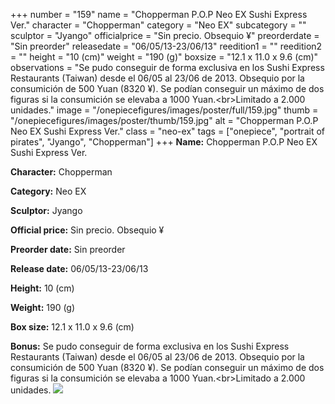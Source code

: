 +++
number = "159"
name = "Chopperman P.O.P Neo EX Sushi Express Ver."
character = "Chopperman"
category = "Neo EX"
subcategory = ""
sculptor = "Jyango"
officialprice = "Sin precio. Obsequio ¥"
preorderdate = "Sin preorder"
releasedate = "06/05/13-23/06/13"
reedition1 = ""
reedition2 = ""
height = "10 (cm)"
weight = "190 (g)"
boxsize = "12.1 x 11.0 x 9.6 (cm)"
observations = "Se pudo conseguir de forma exclusiva en los Sushi Express Restaurants (Taiwan) desde el 06/05 al 23/06 de 2013. Obsequio por la consumición de 500  Yuan (8320 ¥). Se podían conseguir un máximo de dos figuras si la consumición se elevaba a 1000 Yuan.&lt;br&gt;Limitado a 2.000 unidades."
image = "/onepiecefigures/images/poster/full/159.jpg"
thumb = "/onepiecefigures/images/poster/thumb/159.jpg"
alt = "Chopperman P.O.P Neo EX Sushi Express Ver."
class = "neo-ex"
tags = ["onepiece", "portrait of pirates", "Jyango", "Chopperman"]
+++
**Name:** Chopperman P.O.P Neo EX Sushi Express Ver.

**Character:** Chopperman

**Category:** Neo EX 

**Sculptor:** Jyango

**Official price:** Sin precio. Obsequio ¥

**Preorder date:** Sin preorder

**Release date:** 06/05/13-23/06/13

**Height:** 10 (cm)

**Weight:** 190 (g)

**Box size:** 12.1 x 11.0 x 9.6 (cm)

**Bonus:** Se pudo conseguir de forma exclusiva en los Sushi Express Restaurants (Taiwan) desde el 06/05 al 23/06 de 2013. Obsequio por la consumición de 500  Yuan (8320 ¥). Se podían conseguir un máximo de dos figuras si la consumición se elevaba a 1000 Yuan.&lt;br&gt;Limitado a 2.000 unidades.
<img src="/onepiecefigures/images/poster/thumb/159.jpg">